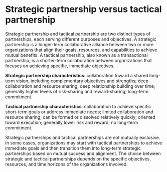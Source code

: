# Strategic partnership versus tactical partnership

Strategic partnership and tactical partnership are two distinct types of partnerships, each serving different purposes and objectives. A strategic partnership is a longer-term collaborative alliance between two or more organizations that align their goals, resources, and capabilities to achieve mutual benefits. A tactical partnership, also known as a transactional partnership, is a shorter-term collaboration between organizations that focuses on achieving specific, immediate objectives.

**Strategic partnership characteristics**: collaboration toward a shared long-term vision, including complementary objectives and strengths; deep collaboration and resource sharing; deep relationship building over time; generally higher levels of risk-sharing and reward-sharing; long-term commitment.

**Tactical partnership characteristics**: collaboration to achieve specific short-term goals or address immediate needs; limited collaboration and resource sharing; can be formed or dissolved relatively quickly; oriented toward execution; generally lower risk and reward; no long-term commitment.

Strategic partnerships and tactical partnerships are not mutually exclusive. In some cases, organizations may start with tactical partnerships to achieve immediate goals and then transition them into long-term strategic partnerships based on mutual success and alignment. The choice between strategic and tactical partnerships depends on the specific objectives, resources, and time horizons of the organizations involved.
